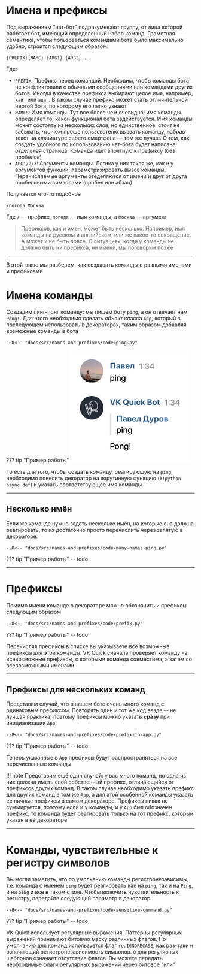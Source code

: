# Имена и префиксы
Под выражением "чат-бот" подразумевают группу, от лица которой работает бот, имеющий определенный набор команд. Грамотная семантика, чтобы пользоваться командами бота было максимально удобно, строится следующим образом:

```
{PREFIX}{NAME} {ARG1} {ARG2} ...
```

Где:

* `PREFIX`: Префикс перед командой. Необходим, чтобы команды бота не конфликтовали с обычными сообщениями или командами других ботов. Иногда в качестве префикса выбирают целое имя, например, `кай ` или `ада `. В таком случае префикс может стать отличительной чертой бота, по которому его легко узнают
* `NAMES`: Имя команды. Тут все более чем очевидно: имя команды определяет то, какой функционал бота задействуется. Имя команды может состоять из нескольких слов, но единственное, стоит не забывать, что чем проще пользователю вызвать команду, набрав текст на клавиатуре своего смартфона — тем же лучше. О том, как создать удобного по использованию чат-бота будет написана отдельная страница. Команда идет вполтную к префиксу (без пробелов)
* `ARG1/2/3`: Аргументы команды. Логика у них такая же, как и у аргументов функции: параметризировать вызов команды. Перечисляемые аргументы отеделяются от имени и друг от друга пробельными символами (пробел или абзац)

Получается что-то подобное

```
/погода Москва
```

Где `/` — префикс, `погода` — имя команды, а `Москва` — аргумент

> Префиксов, как и имен, может быть несколько. Например, имя команды на русском и английском, или же какое-то сокращение. А может и не быть вовсе. О ситуациях, когда у команды не должно быть ни префикса, ни имени, мы поговорим позже

***

В этой главе мы разберем, как создавать команды с разными именами и префиксами


# Имена команды
Создадим пинг-понг команду: мы пишем боту `ping`, а он отвечает нам `Pong!`. Для этого необходимо сделать _объект_ класса `App`, который в последующем использовать в декораторах, таким образом добавляя возможные команды в бота

``` { .py }
--8<-- "docs/src/names-and-prefixes/code/ping.py"
```

??? tip "Пример работы"
    ![Бот с командой ping](../src/names-and-prefixes/images/ping.png)

То есть для того, чтобы создать команду, реагирующую на `ping`, необходимо повесить декоратор на корутинную функцию (`#!python async def`) и указать соответствующее имя команды

***

## Несколько имён
Если же команде нужно задать несколько имён, на которые она должна реагировать, то их достаточно просто перечислить через запятую в декораторе:

``` { .py  hl_lines="7" } 
--8<-- "docs/src/names-and-prefixes/code/many-names-ping.py"
```

??? tip "Пример работы"
    -- todo

***

# Префиксы
Помимо имени команде в декораторе можно обозначить и префиксы следующим образом

``` { .py hl_lines="7" }
--8<-- "docs/src/names-and-prefixes/code/prefix.py"
```

??? tip "Пример работы"
    -- todo

Перечисляя префиксы в списке вы указываете все возможные префиксы для этой команды. VK Quick сначала проверяет команду на всевозможные префиксы, с которыми команда совместима, а затем со всевозможными именами
***
## Префиксы для нескольких команд
Представим случай, что в вашем боте очень много команд с одинаковым префиксом. Повторять один и тот же код везде -- не лучшая практика, поэтому префиксы можно указать __сразу__ при инициализации `App`

``` { .py hl_lines="4" }
--8<-- "docs/src/names-and-prefixes/code/prefix-in-app.py"
```
??? tip "Пример работы"
    -- todo

Теперь указанные в `App` префиксы будут распространяться на все перечисленные команды

!!! note
    Представим ещё один случай: у вас много команд, но одна из них должна иметь свой собственный префикс, отличающийся от префиксов других команд. В таком случае необходимо указать префикс для других команд в том же `App`, а для этой особенной команды указать ее личные префиксы в самом декораторе. Префиксы никак не суммируется, поэтому если и у команды, и у `App` был обозначен префикс, то команда будет реагировать только на тот префикс, который указан в её декораторе
***
# Команды, чувствительные к регистру символов
Вы могли заметить, что по умолчанию команды регистронезависимы, т.е. команда с именем `ping` будет реагировать как на `ping`, так и на `Ping`, и на `pINg` и все в таком стиле. Чтобы включить чувствительность к регистру, передайте следующий параметр в декоратор

``` { .py hl_lines="7" }
--8<-- "docs/src/names-and-prefixes/code/sensitive-command.py"
```
??? tip "Пример работы"
    -- todo

VK Quick использует регулярные выражения. Паттерны регулярных выражений принимают битовую маску различных флагов. По умолчанию для команд используется флаг `re.IGNORECASE`, как раз-таки и означающий регистронезависимость символов. `0` для регулярных шаблонов означает отсутствие флагов. Вы можете передать необходимые флаги регулярных выражений через битовое "или"
